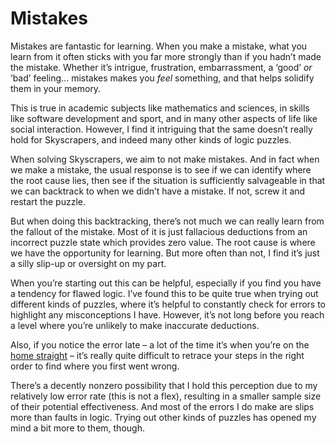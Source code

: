 # Mistakes
<!-- #SQUARK live!
| dest = thoughts/mistakes
| capt = Making mistakes when solving Skyscrapers
| index = thoughts
| date = 26 May 2025
-->

Mistakes are fantastic for learning. When you make a mistake, what you learn from it often sticks with you far more strongly than if you hadn’t made the mistake. Whether it’s intrigue, frustration, embarrassment, a ‘good’ *or* ‘bad’ feeling... mistakes makes you *feel* something, and that helps solidify them in your memory.

This is true in academic subjects like mathematics and sciences, in skills like software development and sport, and in many other aspects of life like social interaction. However, I find it intriguing that the same doesn’t really hold for Skyscrapers, and indeed many other kinds of logic puzzles.

When solving Skyscrapers, we aim to not make mistakes. And in fact when we make a mistake, the usual response is to see if we can identify where the root cause lies, then see if the situation is sufficiently salvageable in that we can backtrack to when we didn’t have a mistake. If not, screw it and restart the puzzle.

But when doing this backtracking, there’s not much we can really learn from the fallout of the mistake. Most of it is just fallacious deductions from an incorrect puzzle state which provides zero value. The root cause is where we have the opportunity for learning. But more often than not, I find it’s just a silly slip-up or oversight on my part.

When you’re starting out this can be helpful, especially if you find you have a tendency for flawed logic. I’ve found this to be quite true when trying out different kinds of puzzles, where it’s helpful to constantly check for errors to highlight any misconceptions I have. However, it’s not long before you reach a level where you’re unlikely to make inaccurate deductions.

Also, if you notice the error late – a lot of the time it’s when you’re on the [home straight](../glossary.md#home-straight) – it’s really quite difficult to retrace your steps in the right order to find where you first went wrong.

There’s a decently nonzero possibility that I hold this perception due to my relatively low error rate (this is not a flex), resulting in a smaller sample size of their potential effectiveness. And most of the errors I do make are slips more than faults in logic. Trying out other kinds of puzzles has opened my mind a bit more to them, though.
